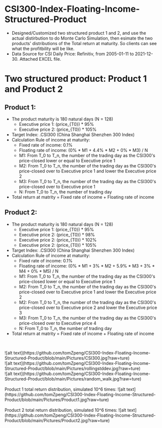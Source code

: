# CSI300-Index-Floating-Income-Structured-Product
- Designed/Customized two structured product 1 and 2, and use the actual distirbution to do Monte Carlo Simulation, then esimate the two products' distributions of the Total return at maturity. So clients can see what the profitbility will be like. 
- Data Source for CSI Daily Price: Refinitiv, from 2005-01-11 to 2021-12-30. Attached EXCEL file.


# Two structured product: Product 1 and Product 2
## Product 1: 
- The product maturity is 180 natural days (N = 128) 
	- Executive price 1: (price_{T0}) * 95%
	- Executive price 2: (price_{T0}) * 105%
- Target Index: .CSI300 (China Shanghai Shenzhen 300 Index)
- Calculation Rule of income at maturity: 
	- Fixed rate of income: 0.1%
	- Floating rate of income: (0% * M1 + 4.4% * M2 + 0% * M3) / N
	- M1: From T_0 to T_n, the number of the trading day as the CSI300's price-closed lower or equal to Executive price 1
	- M2: From T_0 to T_n, the number of the trading day as the CSI300's price-closed over to Executive price 1 and lower the Executive price 2
	- M3: From T_0 to T_n, the number of the trading day as the CSI300's price-closed over to Executive price 1
	- N: From T_0 to T_n, the number of trading day
- Total return at matrity = Fixed rate of income + Floating rate of income
    
## Product 2: 
- The product maturity is 180 natural days (N = 128) 
	- Executive price 1: (price_{T0}) * 95%
	- Executive price 2: (price_{T0}) * 98%
	- Executive price 2: (price_{T0}) * 102%
	- Executive price 2: (price_{T0}) * 105%
- Target Index: .CSI300 (China Shanghai Shenzhen 300 Index)
- Calculation Rule of income at maturity: 
	- Fixed rate of income: 0.1%
	- Floating rate of income: (0% * M1 + 3% * M2 + 5.9% * M3 + 3% * M4 + 0% * M5) / N
	- M1: From T_0 to T_n, the number of the trading day as the CSI300's price-closed lower or equal to Executive price 1
	- M2: From T_0 to T_n, the number of the trading day as the CSI300's price-closed over to Executive price 1 and lower the Executive price 2
	- M2: From T_0 to T_n, the number of the trading day as the CSI300's price-closed over to Executive price 2 and lower the Executive price 3
	- M3: From T_0 to T_n, the number of the trading day as the CSI300's price-closed over to Executive price 4
	- N: From T_0 to T_n, the number of trading day
- Total return at matrity = Fixed rate of income + Floating rate of income
      
##  
<br /> 
![alt text](https://github.com/tomZpeng/CSI300-Index-Floating-Income-Structured-Product/blob/main/Pictures/CSI300.jpg?raw=ture)
<br />  
![alt text](https://github.com/tomZpeng/CSI300-Index-Floating-Income-Structured-Product/blob/main/Pictures/rollingstddev.jpg?raw=ture)
<br /> 
![alt text](https://github.com/tomZpeng/CSI300-Index-Floating-Income-Structured-Product/blob/main/Pictures/random_walk.jpg?raw=ture)
<br />  
<br /> Product 1 total return distribution, simulated 10^6 times: 
![alt text](https://github.com/tomZpeng/CSI300-Index-Floating-Income-Structured-Product/blob/main/Pictures/Product1.jpg?raw=ture)
<br />
<br /> Product 2 total return distribution, simulated 10^6 times: 
![alt text](https://github.com/tomZpeng/CSI300-Index-Floating-Income-Structured-Product/blob/main/Pictures/Product2.jpg?raw=ture)
